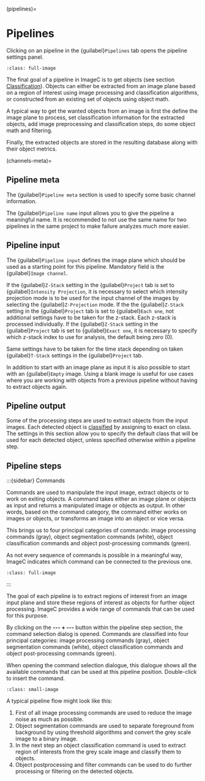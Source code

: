 (pipelines)=
# Pipelines

Clicking on an pipeline in the {guilabel}`Pipelines` tab opens the pipeline settings panel.

```{figure} images/screenshot-open-pipeline.png
:class: full-image
```

The final goal of a pipeline in ImageC is to get objects (see section [Classification](classification)).
Objects can either be extracted from an image plane based on a region of interest using image processing and classification algorithms, or constructed from an existing set of objects using object math.

A typical way to get the wanted objects from an image is first the define the image plane to process, set classification information for the extracted objects, add image preprocessing and classification steps, do some object math and filtering.

Finally, the extracted objects are stored in the resulting database along with their object metrics.


(channels-meta)=
## Pipeline meta

The {guilabel}`Pipeline meta` section is used to specify some basic channel information.

The {guilabel}`Pipeline name` input allows you to give the pipeline a meaningful name.
It is recommended to not use the same name for two pipelines in the same project to make failure analyzes much more easier.

## Pipeline input

The {guilabel}`Pipeline input` defines the image plane which should be used as a starting point for this pipeline.
Mandatory field is the {guilabel}`Image channel`.

If the {guilabel}`Z-Stack` setting in the {guilabel}`Project` tab is set to {guilabel}`Intensity Projection`, it is necessary to select which intensity projection mode is to be used for the input channel of the images by selecting the {guilabel}`Z-Projection` mode.
If the the {guilabel}`Z-Stack` setting in the {guilabel}`Project` tab is set to {guilabel}`Each one`, not additional settings have to be taken for the z-stack. Each z-stack is processed individually.
If the {guilabel}`Z-Stack` setting in the {guilabel}`Project` tab is set to {guilabel}`Exact one`, it is necessary to specify which z-stack index to use for analysis, the default being zero (0).

Same settings have to be taken for the time stack depending on taken {guilabel}`T-Stack` settings in the {guilabel}`Project` tab.

In addition to start with an image plane as input it is also possible to start with an {guilabel}`Empty` image.
Using a blank image is useful for use cases where you are working with objects from a previous pipeline without having to extract objects again.


## Pipeline output

Some of the processing steps are used to extract objects from the input images.
Each detected object is [classified](classification) by assigning to exact on class.
The settings in this section allow you to specify the default class that will be used for each detected object, unless specified otherwise within a pipeline step.


## Pipeline steps

:::{sidebar} Commands

Commands are used to manipulate the input image, extract objects or to work on exiting objects.
A command takes either an image plane or objects as input and returns a manipulated image or objects as output.
In other words, based on the command category, the command either works on images or objects, or transforms an image into an object or vice versa.


This brings us to four principal categories of commands: image processing commands (gray), object segmentation commands (white), object classification commands and object post-processing commands (green).

As not every sequence of commands is possible in a meaningful way, ImageC indicates which command can be connected to the previous one.

```{image} images/command-description.drawio.svg
:class: full-image
```

:::

The goal of each pipeline is to extract regions of interest from an image input plane and store these regions of interest as objects for further object processing.
ImageC provides a wide range of commands that can be used for this purpose.

By clicking on the **--- + ---** button within the pipeline step section, the command selection dialog is opened.
Commands are classified into four principal categories: image processing commands (gray), object segmentation commands (white), object classification commands and object post-processing commands (green).

When opening the command selection dialogue, this dialogue shows all the available commands that can be used at this pipeline position.
Double-click to insert the command.


```{figure} images/screenshot-command-selection.png
:class: small-image
```

A typical pipeline flow might look like this:

1. First of all image processing commands are used to reduce the image noise as much as possible.
2. Object segmentation commands are used to separate foreground from background by using threshold algorithms and convert the grey scale image to a binary image.
3. In the next step an object classification command is used to extract region of interests from the grey scale image and classify them to objects.
4. Object postprocessing and filter commands can be used to do further processing or filtering on the detected objects.




